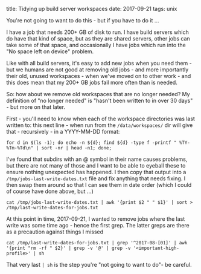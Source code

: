 title: Tidying up build server workspaces
date: 2017-09-21
tags: unix

You're not going to want to do this - but if you have to do it ...

I have a job that needs 200+ GB of disk to run. I have build servers which do have that kind of 
space, but as they are shared servers, other jobs can take some of that space, and occasionally I 
have jobs which run into the "No space left on device" problem.

Like with all build servers, it's easy to add new jobs when you need them - but we humans are not
good at removing old jobs - and more importantly their old, unused workspaces - when we've moved on
to other work - and this does mean that my 200+ GB jobs fail more often than is needed.

So: how about we remove old workspaces that are no longer needed? My definition of "no longer 
needed" is "hasn't been written to in over 30 days" - but more on that later.

First - you'll need to know when each of the workspace directories was last written to: this next
line - when run from the `/data/workspaces/` dir will give that - recursively - in a YYYY-MM-DD
format:

    for d in $(ls -1); do echo -n ${d}; find ${d} -type f -printf " %TY-%Tm-%Td\n" | sort -nr | head -n1; done;

I've found that subdirs with an @ symbol in their name causes problems, but there are not many of 
those and I want to be able to eyeball these to ensure nothing unexpected has happened. I then copy
that output into a `/tmp/jobs-last-write-dates.txt` file and fix anything that needs fixing. I then
swap them around so that I can see them in date order (which I could of course have done above, but
...)

    cat /tmp/jobs-last-write-dates.txt | awk '{print $2 " " $1}' | sort > /tmp/last-write-dates-for-jobs.txt
    
At this point in time, 2017-09-21, I wanted to remove jobs where the last write was some time ago - 
hence the first grep. The latter greps are there as a precaution against things I missed

    cat /tmp/last-write-dates-for-jobs.txt | grep '^2017-08-[01]' | awk '{print "rm -rf " $2}' | grep -v '@' | grep -v '<important-high-profile>' | sh
    
That very last `| sh` is the step you're "not going to want to do"- be careful.